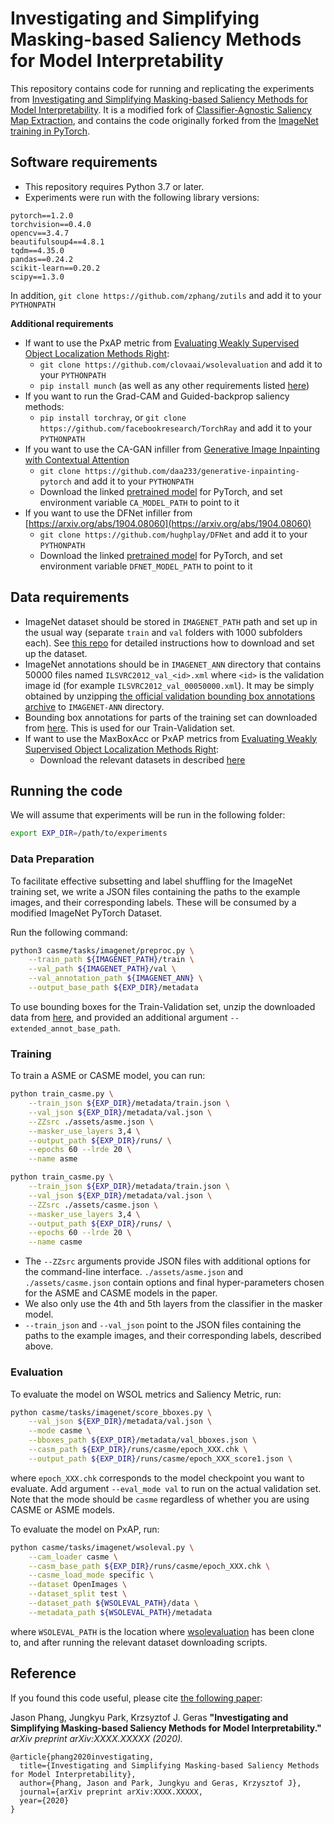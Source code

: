 # Investigating and Simplifying Masking-based Saliency Methods for Model Interpretability

This repository contains code for running and replicating the experiments from [Investigating and Simplifying Masking-based Saliency Methods for Model Interpretability](PLACEHOLDER_URL). It is a modified fork of [Classifier-Agnostic Saliency Map Extraction](https://github.com/kondiz/casme), and contains the code originally forked from the [ImageNet training in PyTorch](https://github.com/pytorch/examples/tree/master/imagenet).


## Software requirements

- This repository requires Python 3.7 or later.
- Experiments were run with the following library versions:

```
pytorch==1.2.0
torchvision==0.4.0
opencv==3.4.7
beautifulsoup4==4.8.1
tqdm==4.35.0
pandas==0.24.2
scikit-learn==0.20.2
scipy==1.3.0 
```

In addition, `git clone https://github.com/zphang/zutils` and add it to your `PYTHONPATH`


**Additional requirements**

- If want to use the PxAP metric from [Evaluating Weakly Supervised Object Localization Methods Right](https://arxiv.org/abs/2007.04178):
    - `git clone https://github.com/clovaai/wsolevaluation` and add it to your `PYTHONPATH`
    - `pip install munch` (as well as any other requirements listed [here](https://github.com/clovaai/wsolevaluation#3-code-dependencies))
- If you want to run the Grad-CAM and Guided-backprop saliency methods:
    - `pip install torchray`, or `git clone https://github.com/facebookresearch/TorchRay` and add it to your `PYTHONPATH`
- If you want to use the CA-GAN infiller from [Generative Image Inpainting with Contextual Attention](https://arxiv.org/abs/1801.07892)
    - `git clone https://github.com/daa233/generative-inpainting-pytorch` and add it to your `PYTHONPATH`
    - Download the linked [pretrained model](https://github.com/daa233/generative-inpainting-pytorch#test-with-the-trained-model) for PyTorch, and set environment variable `CA_MODEL_PATH` to point to it 
- If you want to use the DFNet infiller from [https://arxiv.org/abs/1904.08060](https://arxiv.org/abs/1904.08060)
    - `git clone https://github.com/hughplay/DFNet` and add it to your `PYTHONPATH`
    - Download the linked [pretrained model](https://github.com/hughplay/DFNet#testing) for PyTorch, and set environment variable `DFNET_MODEL_PATH` to point to it
    

## Data requirements

- ImageNet dataset should be stored in `IMAGENET_PATH` path and set up in the usual way (separate `train` and `val` folders with 1000 subfolders each). See [this repo](https://github.com/facebook/fb.resnet.torch/blob/master/INSTALL.md#download-the-imagenet-dataset) for detailed instructions how to download and set up the dataset.
- ImageNet annotations should be in `IMAGENET_ANN` directory that contains 50000 files named `ILSVRC2012_val_<id>.xml` where `<id>` is the validation image id (for example `ILSVRC2012_val_00050000.xml`). It may be simply obtained by unzipping [the official validation bounding box annotations archive](http://www.image-net.org/challenges/LSVRC/2012/nnoupb/ILSVRC2012_bbox_val_v3.tgz) to `IMAGENET-ANN` directory.
- Bounding box annotations for parts of the training set can downloaded from [here](http://image-net.org/Annotation/Annotation.tar.gz). This is used for our Train-Validation set. 
- If want to use the MaxBoxAcc or PxAP metrics from [Evaluating Weakly Supervised Object Localization Methods Right](https://arxiv.org/abs/2007.04178):
    - Download the relevant datasets in described [here](https://github.com/clovaai/wsolevaluation#2-dataset-downloading-and-license)

## Running the code

We will assume that experiments will be run in the following folder:

```bash
export EXP_DIR=/path/to/experiments
```

### Data Preparation
To facilitate effective subsetting and label shuffling for the ImageNet training set, we write a JSON files containing the paths to the example images, and their corresponding labels. These will be consumed by a modified ImageNet PyTorch Dataset.

Run the following command:

```bash
python3 casme/tasks/imagenet/preproc.py \
    --train_path ${IMAGENET_PATH}/train \
    --val_path ${IMAGENET_PATH}/val \
    --val_annotation_path ${IMAGENET_ANN} \
    --output_base_path ${EXP_DIR}/metadata
```

To use bounding boxes for the Train-Validation set, unzip the downloaded data from [here](http://image-net.org/Annotation/Annotation.tar.gz), and provided an additional argument `--extended_annot_base_path`.

### Training

To train a ASME or CASME model, you can run:

```bash
python train_casme.py \
    --train_json ${EXP_DIR}/metadata/train.json \
    --val_json ${EXP_DIR}/metadata/val.json \
    --ZZsrc ./assets/asme.json \
    --masker_use_layers 3,4 \
    --output_path ${EXP_DIR}/runs/ \
    --epochs 60 --lrde 20 \
    --name asme

python train_casme.py \
    --train_json ${EXP_DIR}/metadata/train.json \
    --val_json ${EXP_DIR}/metadata/val.json \
    --ZZsrc ./assets/casme.json \
    --masker_use_layers 3,4 \
    --output_path ${EXP_DIR}/runs/ \
    --epochs 60 --lrde 20 \
    --name casme
```

- The `--ZZsrc` arguments provide JSON files with additional options for the command-line interface. `./assets/asme.json` and `./assets/casme.json` contain options and final hyper-parameters chosen for the ASME and CASME models in the paper. 
- We also only use the 4th and 5th layers from the classifier in the masker model.
- `--train_json` and `--val_json` point to the JSON files containing the paths to the example images, and their corresponding labels, described above.

### Evaluation

To evaluate the model on WSOL metrics and Saliency Metric, run:

```bash
python casme/tasks/imagenet/score_bboxes.py \
    --val_json ${EXP_DIR}/metadata/val.json \
    --mode casme \
    --bboxes_path ${EXP_DIR}/metadata/val_bboxes.json \
    --casm_path ${EXP_DIR}/runs/casme/epoch_XXX.chk \
    --output_path ${EXP_DIR}/runs/casme/epoch_XXX_score1.json \
``` 

where `epoch_XXX.chk` corresponds to the model checkpoint you want to evaluate. Add argument `--eval_mode val` to run on the actual validation set. Note that the mode should be `casme` regardless of whether you are using CASME or ASME models.

To evaluate the model on PxAP, run:

```bash
python casme/tasks/imagenet/wsoleval.py \
    --cam_loader casme \
    --casm_base_path ${EXP_DIR}/runs/casme/epoch_XXX.chk \
    --casme_load_mode specific \
    --dataset OpenImages \
    --dataset_split test \
    --dataset_path ${WSOLEVAL_PATH}/data \
    --metadata_path ${WSOLEVAL_PATH}/metadata
```

where `WSOLEVAL_PATH` is the location where [wsolevaluation](https://github.com/clovaai/wsolevaluation) has been clone to, and after running the relevant dataset downloading scripts.


## Reference

If you found this code useful, please cite [the following paper](PLACEHOLDER_URL):

Jason Phang, Jungkyu Park, Krzsyztof J. Geras **"Investigating and Simplifying Masking-based Saliency Methods for Model Interpretability."** *arXiv preprint arXiv:XXXX.XXXXX (2020).*
```
@article{phang2020investigating,
  title={Investigating and Simplifying Masking-based Saliency Methods for Model Interpretability},
  author={Phang, Jason and Park, Jungkyu and Geras, Krzysztof J},
  journal={arXiv preprint arXiv:XXXX.XXXXX,
  year={2020}
}
```